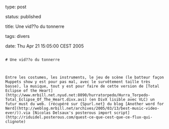 type: post
status: published
title: Une vid??o du tonnerre
tags: divers
date: Thu Apr 21 15:05:00 CEST 2005
~~~~~~
# Une vid??o du tonnerre

Entre les costumes, les instruments, le jeu de scène (le batteur façon Muppets show y est pour pas mal, avec le survêtement taille très basse), la musique, tout y est pour faire de cette version de [Total Eclipse of the Heart](http://www.mrbill.net.nyud.net:8090/hurratorpedo/Hurra_Torpedo-Total_Eclipse_Of_The_Heart.divx.avi) (en DivX lisible avec VLC) un futur must du web. (récupéré sur {Spurl.net} du blog [Another word for Nerd](http://weblog.mrbill.net/archives/2005/03/13/best-music-video-ever/)).via [Nicolas Delsaux's posterous import script](http://riduidel.posterous.com/quest-ce-que-cest-que-ce-flux-qui-clignote)